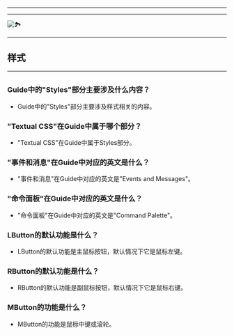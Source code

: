 # 
___
___
![🏞️](https://cdn.jsdelivr.net/gh/bwicarus/img/20240801185702.jpg)
___
## 样式
___
## 
### Guide中的"Styles"部分主要涉及什么内容？
- Guide中的"Styles"部分主要涉及样式相关的内容。
### 

### "Textual CSS"在Guide中属于哪个部分？
- "Textual CSS"在Guide中属于Styles部分。
### 

### "事件和消息"在Guide中对应的英文是什么？
- "事件和消息"在Guide中对应的英文是"Events and Messages"。
### 

### "命令面板"在Guide中对应的英文是什么？
- "命令面板"在Guide中对应的英文是"Command Palette"。
### 

### LButton的默认功能是什么？
- LButton的默认功能是主鼠标按钮，默认情况下它是鼠标左键。
### 

### RButton的默认功能是什么？
- RButton的默认功能是副鼠标按钮，默认情况下它是鼠标右键。
### 

### MButton的功能是什么？
- MButton的功能是鼠标中键或滚轮。
### 
